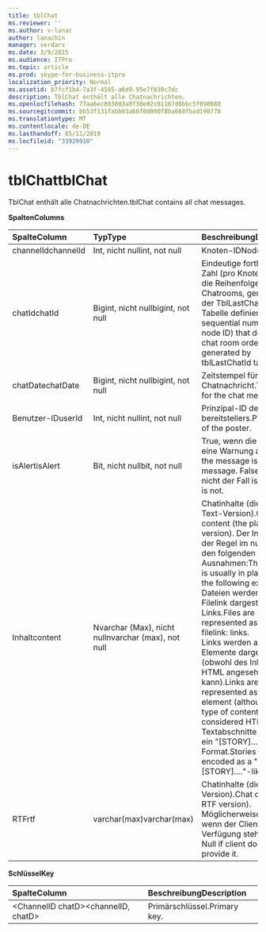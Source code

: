 ```yaml
---
title: tblChat
ms.reviewer: ''
ms.author: v-lanac
author: lanachin
manager: serdars
ms.date: 3/9/2015
ms.audience: ITPro
ms.topic: article
ms.prod: skype-for-business-itpro
localization_priority: Normal
ms.assetid: b7fcf1b4-7a3f-4585-a6d9-95e7f030c7dc
description: TblChat enthält alle Chatnachrichten.
ms.openlocfilehash: 77aa6ec803803a0f38e02c01167d0bbc5f090080
ms.sourcegitcommit: bb53f131fabb03a66f0d000f8ba668fbad190778
ms.translationtype: MT
ms.contentlocale: de-DE
ms.lasthandoff: 05/11/2019
ms.locfileid: "33929910"
---
```

# <a name="tblchat"></a><span data-ttu-id="29363-103">tblChat</span><span class="sxs-lookup"><span data-stu-id="29363-103">tblChat</span></span>
 
<span data-ttu-id="29363-104">TblChat enthält alle Chatnachrichten.</span><span class="sxs-lookup"><span data-stu-id="29363-104">tblChat contains all chat messages.</span></span>
  
<span data-ttu-id="29363-105">**Spalten**</span><span class="sxs-lookup"><span data-stu-id="29363-105">**Columns**</span></span>

|<span data-ttu-id="29363-106">**Spalte**</span><span class="sxs-lookup"><span data-stu-id="29363-106">**Column**</span></span>|<span data-ttu-id="29363-107">**Typ**</span><span class="sxs-lookup"><span data-stu-id="29363-107">**Type**</span></span>|<span data-ttu-id="29363-108">**Beschreibung**</span><span class="sxs-lookup"><span data-stu-id="29363-108">**Description**</span></span>|
|:-----|:-----|:-----|
|<span data-ttu-id="29363-109">channelId</span><span class="sxs-lookup"><span data-stu-id="29363-109">channelId</span></span>  <br/> |<span data-ttu-id="29363-110">Int, nicht null</span><span class="sxs-lookup"><span data-stu-id="29363-110">int, not null</span></span>  <br/> |<span data-ttu-id="29363-111">Knoten-ID</span><span class="sxs-lookup"><span data-stu-id="29363-111">Node ID.</span></span>  <br/> |
|<span data-ttu-id="29363-112">chatId</span><span class="sxs-lookup"><span data-stu-id="29363-112">chatId</span></span>  <br/> |<span data-ttu-id="29363-113">Bigint, nicht null</span><span class="sxs-lookup"><span data-stu-id="29363-113">bigint, not null</span></span>  <br/> |<span data-ttu-id="29363-114">Eindeutige fortlaufende Zahl (pro Knoten-ID), die die Reihenfolge der Chatrooms, generiert von der TblLastChatId-Tabelle definiert.</span><span class="sxs-lookup"><span data-stu-id="29363-114">Unique sequential number (per node ID) that defines the chat room order, generated by tblLastChatId table.</span></span>  <br/> |
|<span data-ttu-id="29363-115">chatDate</span><span class="sxs-lookup"><span data-stu-id="29363-115">chatDate</span></span>  <br/> |<span data-ttu-id="29363-116">Bigint, nicht null</span><span class="sxs-lookup"><span data-stu-id="29363-116">bigint, not null</span></span>  <br/> |<span data-ttu-id="29363-117">Zeitstempel für die Chatnachricht.</span><span class="sxs-lookup"><span data-stu-id="29363-117">Time stamp for the chat message.</span></span>  <br/> |
|<span data-ttu-id="29363-118">Benutzer-ID</span><span class="sxs-lookup"><span data-stu-id="29363-118">userId</span></span>  <br/> |<span data-ttu-id="29363-119">Int, nicht null</span><span class="sxs-lookup"><span data-stu-id="29363-119">int, not null</span></span>  <br/> |<span data-ttu-id="29363-120">Prinzipal-ID des bereitstellers.</span><span class="sxs-lookup"><span data-stu-id="29363-120">Principal ID of the poster.</span></span>  <br/> |
|<span data-ttu-id="29363-121">isAlert</span><span class="sxs-lookup"><span data-stu-id="29363-121">isAlert</span></span>  <br/> |<span data-ttu-id="29363-122">Bit, nicht null</span><span class="sxs-lookup"><span data-stu-id="29363-122">bit, not null</span></span>  <br/> |<span data-ttu-id="29363-123">True, wenn die Nachricht eine Warnung an.</span><span class="sxs-lookup"><span data-stu-id="29363-123">True if the message is an alert message.</span></span> <span data-ttu-id="29363-124">False, wenn es nicht der Fall ist.</span><span class="sxs-lookup"><span data-stu-id="29363-124">False if it is not.</span></span>  <br/> |
|<span data-ttu-id="29363-125">Inhalt</span><span class="sxs-lookup"><span data-stu-id="29363-125">content</span></span>  <br/> |<span data-ttu-id="29363-126">Nvarchar (Max), nicht null</span><span class="sxs-lookup"><span data-stu-id="29363-126">nvarchar (max), not null</span></span>  <br/> | <span data-ttu-id="29363-127">Chatinhalte (die nur-Text-Version).</span><span class="sxs-lookup"><span data-stu-id="29363-127">Chat content (the plain text version).</span></span> <span data-ttu-id="29363-128">Der Inhalt ist in der Regel im nur-Text mit den folgenden Ausnahmen:</span><span class="sxs-lookup"><span data-stu-id="29363-128">The content is usually in plain text with the following exceptions:</span></span> <br/>  <span data-ttu-id="29363-129">Dateien werden als Ma-Filelink dargestellt: Links.</span><span class="sxs-lookup"><span data-stu-id="29363-129">Files are represented as ma-filelink: links.</span></span> <br/>  <span data-ttu-id="29363-130">Links werden als HTML-Elemente dargestellt (obwohl des Inhaltstyps HTML angesehen werden kann).</span><span class="sxs-lookup"><span data-stu-id="29363-130">Links are represented as an HTML element (although the type of content cannot be considered HTML).</span></span> <br/>  <span data-ttu-id="29363-131">Textabschnitte werden als ein "[STORY]..." codiert-Format.</span><span class="sxs-lookup"><span data-stu-id="29363-131">Stories are encoded as a "[STORY]...."-like format.</span></span> <br/> |
|<span data-ttu-id="29363-132">RTF</span><span class="sxs-lookup"><span data-stu-id="29363-132">rtf</span></span>  <br/> |<span data-ttu-id="29363-133">varchar(max)</span><span class="sxs-lookup"><span data-stu-id="29363-133">varchar(max)</span></span>  <br/> |<span data-ttu-id="29363-134">Chatinhalte (die RTF-Version).</span><span class="sxs-lookup"><span data-stu-id="29363-134">Chat content (the RTF version).</span></span> <span data-ttu-id="29363-135">Möglicherweise Null, wenn der Client es zur Verfügung steht.</span><span class="sxs-lookup"><span data-stu-id="29363-135">May be Null if client doesn't provide it.</span></span>  <br/> |
   
<span data-ttu-id="29363-136">**Schlüssel**</span><span class="sxs-lookup"><span data-stu-id="29363-136">**Key**</span></span>

|<span data-ttu-id="29363-137">**Spalte**</span><span class="sxs-lookup"><span data-stu-id="29363-137">**Column**</span></span>|<span data-ttu-id="29363-138">**Beschreibung**</span><span class="sxs-lookup"><span data-stu-id="29363-138">**Description**</span></span>|
|:-----|:-----|
|<span data-ttu-id="29363-139">\<ChannelID chatD\></span><span class="sxs-lookup"><span data-stu-id="29363-139">\<channelID, chatD\></span></span>  <br/> |<span data-ttu-id="29363-140">Primärschlüssel.</span><span class="sxs-lookup"><span data-stu-id="29363-140">Primary key.</span></span>  <br/> |
   


